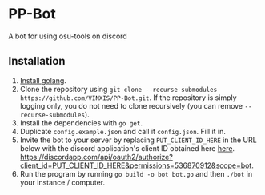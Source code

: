 # PP-Bot
A bot for using osu-tools on discord

## Installation
1. [Install golang](https://golang.org/doc/install). 
2. Clone the repository using `git clone --recurse-submodules https://github.com/VINXIS/PP-Bot.git`. If the repository is simply logging only, you do not need to clone recursively (you can remove `--recurse-submodules`).
3. Install the dependencies with `go get`.
4. Duplicate `config.example.json` and call it `config.json`. Fill it in.
5. Invite the bot to your server by replacing `PUT_CLIENT_ID_HERE` in the URL below with the discord application's client ID obtained here [here](https://discordapp.com/developers/applications). https://discordapp.com/api/oauth2/authorize?client_id=PUT_CLIENT_ID_HERE&permissions=536870912&scope=bot.
7. Run the program by running `go build -o bot bot.go` and then `./bot` in your instance / computer.